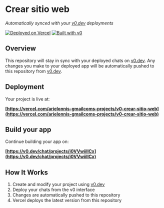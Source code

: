 # Crear sitio web

*Automatically synced with your [v0.dev](https://v0.dev) deployments*

[![Deployed on Vercel](https://img.shields.io/badge/Deployed%20on-Vercel-black?style=for-the-badge&logo=vercel)](https://vercel.com/arielonnis-gmailcoms-projects/v0-crear-sitio-web)
[![Built with v0](https://img.shields.io/badge/Built%20with-v0.dev-black?style=for-the-badge)](https://v0.dev/chat/projects/i0VVwiillCx)

## Overview

This repository will stay in sync with your deployed chats on [v0.dev](https://v0.dev).
Any changes you make to your deployed app will be automatically pushed to this repository from [v0.dev](https://v0.dev).

## Deployment

Your project is live at:

**[https://vercel.com/arielonnis-gmailcoms-projects/v0-crear-sitio-web](https://vercel.com/arielonnis-gmailcoms-projects/v0-crear-sitio-web)**

## Build your app

Continue building your app on:

**[https://v0.dev/chat/projects/i0VVwiillCx](https://v0.dev/chat/projects/i0VVwiillCx)**

## How It Works

1. Create and modify your project using [v0.dev](https://v0.dev)
2. Deploy your chats from the v0 interface
3. Changes are automatically pushed to this repository
4. Vercel deploys the latest version from this repository